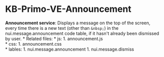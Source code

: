 # KB-Primo-VE-Announcement

**Announcement service**: Displays a message on the top of the screen, every time there is a new text (other than ``` &nbsp; ```) in the nui.message.announcement code table, if it hasn't already been dismissed by user.
    * Related files: 
        * js: 
            1. announcement.js  
        * css:
            1. announcement.css  
        * lables:
            1. nui.message.announcement
            1. nui.message.dismiss
